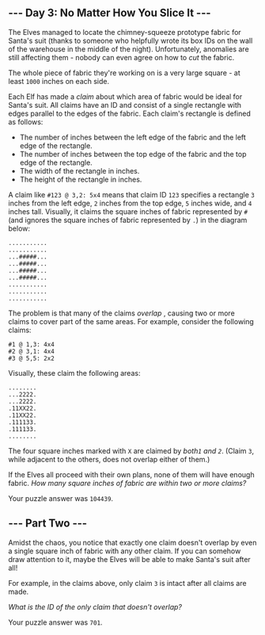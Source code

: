 ## \--- Day 3: No Matter How You Slice It ---

The Elves managed to locate the chimney-squeeze prototype fabric for Santa's
suit (thanks to someone who helpfully wrote its box IDs on the wall of the
warehouse in the middle of the night). Unfortunately, anomalies are still
affecting them - nobody can even agree on how to _cut_ the fabric.

The whole piece of fabric they're working on is a very large square - at least
`1000` inches on each side.

Each Elf has made a _claim_ about which area of fabric would be ideal for
Santa's suit. All claims have an ID and consist of a single rectangle with
edges parallel to the edges of the fabric. Each claim's rectangle is defined
as follows:

  * The number of inches between the left edge of the fabric and the left edge of the rectangle.
  * The number of inches between the top edge of the fabric and the top edge of the rectangle.
  * The width of the rectangle in inches.
  * The height of the rectangle in inches.

A claim like `#123 @ 3,2: 5x4` means that claim ID `123` specifies a rectangle
`3` inches from the left edge, `2` inches from the top edge, `5` inches wide,
and `4` inches tall. Visually, it claims the square inches of fabric
represented by `#` (and ignores the square inches of fabric represented by
`.`) in the diagram below:

    
    
    ...........
    ...........
    ...#####...
    ...#####...
    ...#####...
    ...#####...
    ...........
    ...........
    ...........
    

The problem is that many of the claims _overlap_ , causing two or more claims
to cover part of the same areas. For example, consider the following claims:

    
    
    #1 @ 1,3: 4x4
    #2 @ 3,1: 4x4
    #3 @ 5,5: 2x2
    

Visually, these claim the following areas:

    
    
    ........
    ...2222.
    ...2222.
    .11XX22.
    .11XX22.
    .111133.
    .111133.
    ........
    

The four square inches marked with `X` are claimed by _both`1` and `2`_.
(Claim `3`, while adjacent to the others, does not overlap either of them.)

If the Elves all proceed with their own plans, none of them will have enough
fabric. _How many square inches of fabric are within two or more claims?_

Your puzzle answer was `104439`.

## \--- Part Two ---

Amidst the chaos, you notice that exactly one claim doesn't overlap by even a
single square inch of fabric with any other claim. If you can somehow draw
attention to it, maybe the Elves will be able to make Santa's suit after all!

For example, in the claims above, only claim `3` is intact after all claims
are made.

_What is the ID of the only claim that doesn't overlap?_

Your puzzle answer was `701`.

